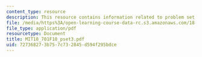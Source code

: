 ```yaml
---
content_type: resource
description: This resource contains information related to problem set 3.
file: /media/https%3A/open-learning-course-data-rc.s3.amazonaws.com/18-701-algebra-i-fall-2010/727368273b757c732845d594f295bdce_MIT18_701F10_pset3.pdf
file_type: application/pdf
resourcetype: Document
title: MIT18_701F10_pset3.pdf
uid: 72736827-3b75-7c73-2845-d594f295bdce
---
```

